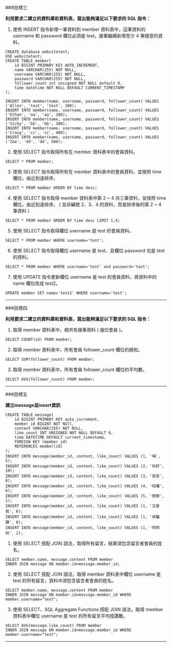 ###目標三

**利⽤要求⼆建立的資料庫和資料表，寫出能夠滿⾜以下要求的 SQL 指令：**

1. 使⽤ INSERT 指令新增⼀筆資料到 member 資料表中，這筆資料的 username 和 password 欄位必須是 test。接著繼續新增⾄少 4 筆隨意的資料。
```
CREATE database websitetest;
USE websitetest;
CREATE TABLE member(
	id BIGINT PRIMARY KEY AUTO_INCREMENT,
    name VARCHAR(255) NOT NULL,
    username VARCHAR(255) NOT NULL,
    password VARCHAR(255) NOT NULL,
    follower_count int unsigned NOT NULL default 0,
    time datetime NOT NULL DEFAULT CURRENT_TIMESTAMP
);

INSERT INTO member(name, username, password, follower_count) VALUES ('Allen', 'test', 'test', 100);
INSERT INTO member(name, username, password, follower_count) VALUES ('Ethan', 'aa', 'aa', 200);
INSERT INTO member(name, username, password, follower_count) VALUES ('Vicky', 'bb', 'bb', 300);
INSERT INTO member(name, username, password, follower_count) VALUES ('Craig', 'cc', 'cc', 400);
INSERT INTO member(name, username, password, follower_count) VALUES ('Zoe', 'dd', 'dd', 500);
```
2. 使⽤ SELECT 指令取得所有在 member 資料表中的會員資料。
```
SELECT * FROM member;
```
3. 使⽤ SELECT 指令取得所有在 member 資料表中的會員資料，並按照 time 欄位，由近到遠排序。
```
SELECT * FROM member ORDER BY time desc;
```
4. 使⽤ SELECT 指令取得 member 資料表中第 2 ~ 4 共三筆資料，並按照 time 欄位，由近到遠排序。 ( 並非編號 2、3、4 的資料，⽽是排序後的第 2 ~ 4 筆資料 )
```
SELECT * FROM member ORDER BY time desc LIMIT 1,4;
```
5. 使⽤ SELECT 指令取得欄位 username 是 test 的會員資料。
```
SELECT * FROM member WHERE username='test';
```
6. 使⽤ SELECT 指令取得欄位 username 是 test、且欄位 password 也是 test 的資料。
```
SELECT * FROM member WHERE username='test' and password='test';
```
7. 使⽤ UPDATE 指令更新欄位 username 是 test 的會員資料，將資料中的 name 欄位改成 test2。
```
UPDATE member SET name='test2' WHERE username='test';
```
---

###目標四

**利⽤要求⼆建立的資料庫和資料表，寫出能夠滿⾜以下要求的 SQL 指令：**

1. 取得 member 資料表中，總共有幾筆資料 ( 幾位會員 )。
```
SELECT COUNT(id) FROM member;
```
2. 取得 member 資料表中，所有會員 follower_count 欄位的總和。
```
SELECT SUM(follower_count) FROM member;
```
3. 取得 member 資料表中，所有會員 follower_count 欄位的平均數。
```
SELECT AVG(follower_count) FROM member;
```
---

###目標五

**建立message並insert資訊**
```
CREATE TABLE message(
	id BIGINT PRIMARY KEY auto_increment,
    member_id BIGINT NOT NUll,
    content VARCHAR(255) NOT NULL,
    like_count INT UNSIGNED NOT NULL DEFAULT 0,
    time DATETIME DEFAULT current_timestamp,
    FOREIGN KEY (member_id)
    REFERENCES member(id)
);
INSERT INTO message(member_id, content, like_count) VALUES (1, '嗨', 5);
INSERT INTO message(member_id, content, like_count) VALUES (2, '你好', 10);
INSERT INTO message(member_id, content, like_count) VALUES (3, '安安', 8);
INSERT INTO message(member_id, content, like_count) VALUES (4, '哈囉', 6);
INSERT INTO message(member_id, content, like_count) VALUES (5, '掰掰', 1);
INSERT INTO message(member_id, content, like_count) VALUES (1, '又是我', 6);
INSERT INTO message(member_id, content, like_count) VALUES (1, '來騙讚', 8);
INSERT INTO message(member_id, content, like_count) VALUES (1, '呵呵呵', 2);
```

1. 使⽤ SELECT 搭配 JOIN 語法，取得所有留⾔，結果須包含留⾔者會員的姓名。
```
SELECT member.name, message.content FROM member 
INNER JOIN message ON member.id=message.member_id;
```
2. 使⽤ SELECT 搭配 JOIN 語法，取得 member 資料表中欄位 username 是 test 的所有留⾔，資料中須包含留⾔者會員的姓名。
```
SELECT member.name, message.content FROM member 
INNER JOIN message ON member.id=message.member_id WHERE member.username="test";
```
3. 使⽤ SELECT、SQL Aggregate Functions 搭配 JOIN 語法，取得 member 資料表中欄位 username 是 test 的所有留⾔平均按讚數。
```
SELECT AVG(message.like_count) FROM member 
INNER JOIN message ON member.id=message.member_id WHERE member.username="test";
```
---
